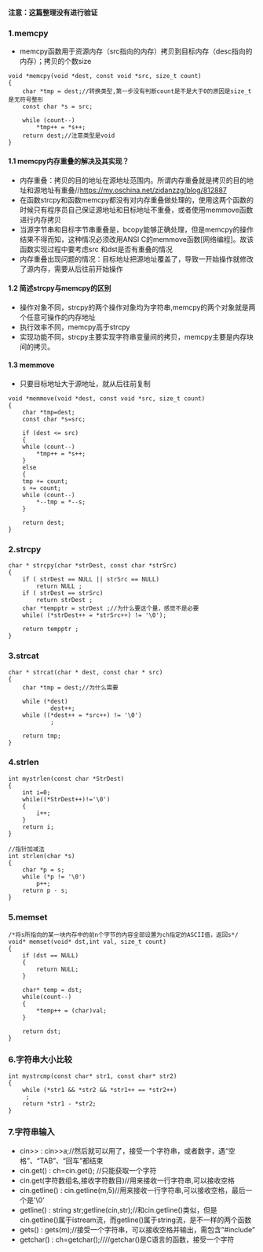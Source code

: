 **注意：这篇整理没有进行验证**

### 1.memcpy
- memcpy函数用于资源内存（src指向的内存）拷贝到目标内存（desc指向的内存）；拷贝的个数size
```
void *memcpy(void *dest, const void *src, size_t count)
{
	char *tmp = dest;//转换类型,第一步没有判断count是不是大于0的原因是size_t是无符号整形
	const char *s = src;

	while (count--)
		*tmp++ = *s++;
	return dest;//注意类型是void
}
```


#### 1.1 memcpy内存重叠的解决及其实现？
- 内存重叠：拷贝的目的地址在源地址范围内。所谓内存重叠就是拷贝的目的地址和源地址有重叠//https://my.oschina.net/zidanzzg/blog/812887
- 在函数strcpy和函数memcpy都没有对内存重叠做处理的，使用这两个函数的时候只有程序员自己保证源地址和目标地址不重叠，或者使用memmove函数进行内存拷贝
- 当源字节串和目标字节串重叠是，bcopy能够正确处理，但是memcpy的操作结果不得而知，这种情况必须改用ANSI C的memmove函数[网络编程]。故该函数实现过程中要考虑src 和dst是否有重叠的情况
- 内存重叠出现问题的情况：目标地址把源地址覆盖了，导致一开始操作就修改了源内存，需要从后往前开始操作

#### 1.2 简述strcpy与memcpy的区别
- 操作对象不同，strcpy的两个操作对象均为字符串,memcpy的两个对象就是两个任意可操作的内存地址
- 执行效率不同，memcpy高于strcpy
- 实现功能不同，strcpy主要实现字符串变量间的拷贝，memcpy主要是内存块间的拷贝。

#### 1.3 memmove
- 只要目标地址大于源地址，就从后往前复制
```
void *memmove(void *dest, const void *src, size_t count)
{
	char *tmp=dest;
	const char *s=src;

	if (dest <= src)
    {
	while (count--)
		*tmp++ = *s++;
	} 
    else 
    {
	tmp += count;
	s += count;
	while (count--)
		*--tmp = *--s;
	}

	return dest;
}
```


### 2.strcpy
```
char * strcpy(char *strDest, const char *strSrc)
{
    if ( strDest == NULL || strSrc == NULL)
        return NULL ;
    if ( strDest == strSrc)
        return strDest ;
    char *tempptr = strDest ;//为什么要这个量，感觉不是必要
    while( (*strDest++ = *strSrc++) != '\0');
    
    return tempptr ;
}
```


### 3.strcat
```
char * strcat(char * dest, const char * src)
{
    char *tmp = dest;//为什么需要

    while (*dest)
            dest++;
    while ((*dest++ = *src++) != '\0')
            ;

    return tmp;
}
```

### 4.strlen
```
int mystrlen(const char *StrDest)
{
	int i=0;
	while((*StrDest++)!='\0')
	{ 
		i++;
	}
	return i;
}
```

```
//指针加减法
int strlen(char *s)
{
	char *p = s;
	while (*p != '\0')
		p++;
	return p - s;
}
```

### 5.memset
```
/*将s所指向的某一块内存中的前n个字节的内容全部设置为ch指定的ASCII值，返回s*/
void* memset(void* dst,int val, size_t count)
{
    if (dst == NULL)
    {
        return NULL;
    }

    char* temp = dst;
    while(count--)
    {
        *temp++ = (char)val;
    }

    return dst;
}
```
 
### 6.字符串大小比较 
```
int mystrcmp(const char* str1, const char* str2)
{
    while (*str1 && *str2 && *str1++ == *str2++)
     ;
    return *str1 - *str2;
}
```

### 7.字符串输入
- cin>> : cin>>a;//然后就可以用了，接受一个字符串，或者数字，遇“空格”、“TAB”、“回车”都结束
- cin.get() : ch=cin.get(); //只能获取一个字符
- cin.get(字符数组名,接收字符数目)//用来接收一行字符串,可以接收空格
- cin.getline() : cin.getline(m,5)//用来接收一行字符串,可以接收空格，最后一个是'\0'
- getline() : string str;getline(cin,str);//和cin.getline()类似，但是cin.getline()属于istream流，而getline()属于string流，是不一样的两个函数
- gets() : gets(m);//接受一个字符串，可以接收空格并输出，需包含“#include<string>”
- getchar() : ch=getchar();////getchar()是C语言的函数，接受一个字符